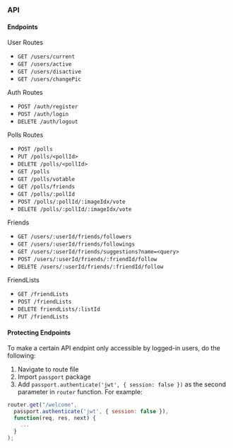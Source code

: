 ### API

#### Endpoints

User Routes

- `GET /users/current`
- `GET /users/active`
- `GET /users/disactive`
- `GET /users/changePic`

Auth Routes

- `POST /auth/register`
- `POST /auth/login`
- `DELETE /auth/logout`

Polls Routes

- `POST /polls`
- `PUT /polls/<pollId>`
- `DELETE /polls/<pollId>`
- `GET /polls`
- `GET /polls/votable`
- `GET /polls/friends`
- `GET /polls/:pollId`
- `POST /polls/:pollId/:imageIdx/vote`
- `DELETE /polls/:pollId/:imageIdx/vote`

Friends

- `GET /users/:userId/friends/followers`
- `GET /users/:userId/friends/followings`
- `GET /users/:userId/friends/suggestions?name=<query>`
- `POST /users/:userId/friends/:friendId/follow`
- `DELETE /users/:userId/friends/:friendId/follow`

FriendLists

- `GET /friendLists`
- `POST /friendLists`
- `DELETE friendLists/:listId`
- `PUT /friendLists`

#### Protecting Endpoints

To make a certain API endpint only accessible by logged-in users, do the following:

1. Navigate to route file
2. Import `passport` package
3. Add `passport.authenticate('jwt', { session: false })` as the second parameter in `router` function. For example:

```JavaScript
router.get("/welcome",
  passport.authenticate('jwt', { session: false }),
  function(req, res, next) {
    ...
  }
);
```
